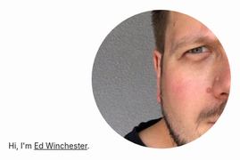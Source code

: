 Hi, I'm <a href="https://www.youtube.com/watch?v=NyAgLY7nLJo">Ed Winchester</a>. <img style="border-radius: 50%;" src="https://raw.githubusercontent.com/jpluscplusm/jpluscplusm/master/mugshot.jpg" width="250"/>
